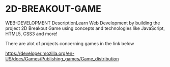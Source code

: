 # 2D-BREAKOUT-GAME
WEB-DEVELOPMENT
DescriptionLearn Web Development by building the project 2D Breakout Game using concepts and technologies like JavaScript, HTML5, CSS3 and more!

There are alot of projects concerning games in the link below

https://developer.mozilla.org/en-US/docs/Games/Publishing_games/Game_distribution
